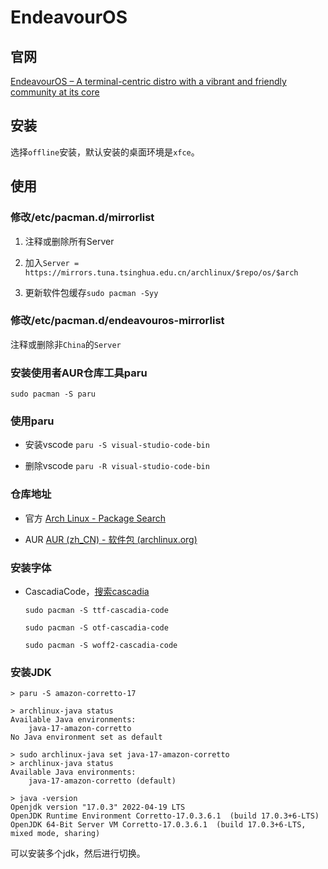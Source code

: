 # EndeavourOS

## 官网

[EndeavourOS &#8211; A terminal-centric distro with a vibrant and friendly community at its core](https://endeavouros.com)

## 安装

选择`offline`安装，默认安装的桌面环境是`xfce`。

## 使用

### 修改/etc/pacman.d/mirrorlist

1. 注释或删除所有Server

2. 加入`Server = https://mirrors.tuna.tsinghua.edu.cn/archlinux/$repo/os/$arch`

3. 更新软件包缓存`sudo pacman -Syy`

### 修改/etc/pacman.d/endeavouros-mirrorlist

注释或删除非`China`的`Server`

### 安装使用者AUR仓库工具paru

`sudo pacman -S paru`

### 使用paru

- 安装vscode `paru -S visual-studio-code-bin`

- 删除vscode `paru -R visual-studio-code-bin`

### 仓库地址

- 官方 [Arch Linux - Package Search](https://archlinux.org/packages)

- AUR [AUR (zh_CN) - 软件包 (archlinux.org)](https://aur.archlinux.org/packages)

### 安装字体

- CascadiaCode，[搜索cascadia](https://archlinux.org/packages/?q=cascadia)
  
  `sudo pacman -S ttf-cascadia-code`
  
  `sudo pacman -S otf-cascadia-code`
  
  `sudo pacman -S woff2-cascadia-code`

### 安装JDK

```shell
> paru -S amazon-corretto-17

> archlinux-java status
Available Java environments: 
    java-17-amazon-corretto
No Java environment set as default

> sudo archlinux-java set java-17-amazon-corretto
> archlinux-java status
Available Java environments: 
    java-17-amazon-corretto (default)

> java -version
Openjdk version "17.0.3" 2022-04-19 LTS
OpenJDK Runtime Environment Corretto-17.0.3.6.1  (build 17.0.3+6-LTS)
OpenJDK 64-Bit Server VM Corretto-17.0.3.6.1  (build 17.0.3+6-LTS, mixed mode, sharing)
```

可以安装多个jdk，然后进行切换。
